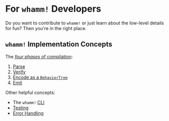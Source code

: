 # For `whamm!` Developers #

Do you want to contribute to `whamm!` or just learn about the low-level details for fun?
Then you're in the right place.

## `whamm!` Implementation Concepts ##
The [_four phases_ of compilation](compiler_phases.md):
1. [Parse](parsing.md)
2. [Verify](verifying.md)
3. [Encode as a `BehaviorTree`](behavior_tree.md)
4. [Emit](emitting.md)

Other helpful concepts:
- The `whamm!` [CLI](cli.md)
- [Testing](testing.md)
- [Error Handling](error_handling.md)
